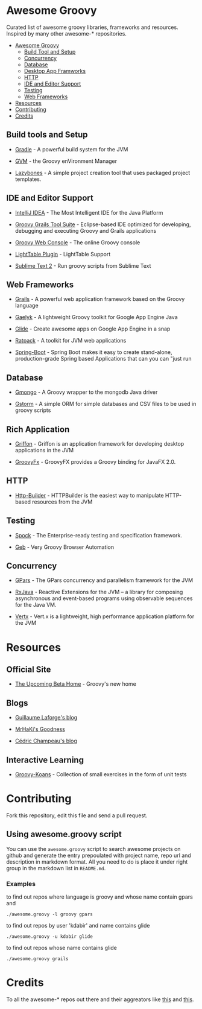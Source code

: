 Awesome Groovy
==============

Curated list of awesome groovy libraries, frameworks and resources. Inspired by many other awesome-* repositories.


- [Awesome Groovy](#awesome-groovy)
    - [Build Tool and Setup](#build-tools-and-setup)
    - [Concurrency](#concurrency)
    - [Database](#database)
    - [Desktop App Framworks](rich-applications)
    - [HTTP](#http)
    - [IDE and Editor Support](#ide-and-editor-support)
    - [Testing](#testing)
    - [Web Frameworks](#web-frameworks)
- [Resources](#resources)
- [Contributing](#contributing)
- [Credits](#credits)



## Build tools and Setup
* [Gradle](http://www.gradle.org/) - A powerful build system for the JVM

* [GVM](http://gvmtool.net/) - the Groovy enVironment Manager

* [Lazybones](https://github.com/pledbrook/lazybones) - A simple project creation tool that uses packaged project templates.

## IDE and Editor Support

* [IntelliJ IDEA](http://www.jetbrains.com/idea/) - The Most Intelligent IDE for the Java Platform
 
* [Groovy Grails Tool Suite](http://spring.io/tools/ggts) -  Eclipse-based IDE optimized for developing, debugging and executing Groovy and Grails applications

* [Groovy Web Console](http://groovyconsole.appspot.com) - The online Groovy console

* [LightTable Plugin](https://github.com/rundis/LightTable-Groovy) - LightTable Support

* [Sublime Text 2](https://gist.github.com/kdabir/2203530) - Run groovy scripts from Sublime Text


## Web Frameworks

* [Grails](https://github.com/grails/grails) - A powerful web application framework based on the Groovy language

* [Gaelyk](https://github.com/gaelyk/gaelyk) - A lightweight Groovy toolkit for Google App Engine Java

* [Glide](https://github.com/kdabir/glide) - Create awesome apps on Google App Engine in a snap

* [Ratpack](https://github.com/ratpack/ratpack) - A toolkit for JVM web applications

* [Spring-Boot](http://projects.spring.io/spring-boot) - Spring Boot makes it easy to create stand-alone, production-grade Spring based Applications that can you can "just run

## Database

* [Gmongo](https://github.com/poiati/gmongo) - A Groovy wrapper to the mongodb Java driver

* [Gstorm](https://github.com/kdabir/gstorm) - A simple ORM for simple databases and CSV files to be used in groovy scripts

## Rich Application

* [Griffon](http://griffon.codehaus.org/) - Griffon is an application framework for developing desktop applications in the JVM

* [GroovyFx](http://groovyfx.org/) - GroovyFX provides a Groovy binding for JavaFX 2.0.


## HTTP

* [Http-Builder](http://groovy.codehaus.org/modules/http-builder/home.html) - HTTPBuilder is the easiest way to manipulate HTTP-based resources from the JVM

## Testing

* [Spock](https://github.com/spockframework/spock) - The Enterprise-ready testing and specification framework.

* [Geb](https://github.com/geb/geb) - Very Groovy Browser Automation


## Concurrency

* [GPars](http://gpars.codehaus.org/) - The GPars concurrency and parallelism framework for the JVM

* [RxJava](https://github.com/Netflix/RxJava) - Reactive Extensions for the JVM – a library for composing asynchronous and event-based programs using observable sequences for the Java VM.

* [Vertx](http://vertx.io/) - Vert.x is a lightweight, high performance application platform for the JVM 

# Resources

## Official Site

* [The Upcoming Beta Home](http://beta.groovy-lang.org/) - Groovy's new home

## Blogs

* [Guillaume Laforge's blog](http://glaforge.appspot.com/) 

* [MrHaKi's Goodness](http://mrhaki.blogspot.com/) 

* [Cédric Champeau's blog](http://melix.github.io/blog/)

## Interactive Learning

* [Groovy-Koans](http://groovykoans.org/) - Collection of small exercises in the form of unit tests

# Contributing

Fork this repository, edit this file and send a pull request.


## Using awesome.groovy script

You can use the `awesome.groovy` script to search awesome projects on github and generate the entry prepoulated with project name, repo url and description in markdown format. All you need to do is place it under right group in the markdown list in `README.md`.


### Examples 

to find out repos where language is groovy and whose name contain gpars and

    ./awesome.groovy -l groovy gpars

to find out repos by user 'kdabir' and name contains glide

    ./awesome.groovy -u kdabir glide

to find out repos whose name contains glide

    ./awesome.groovy grails


# Credits

To all the awesome-* repos out there and their aggreators like [this](https://github.com/erichs/awesome-awesome) and [this](https://github.com/bayandin/awesome-awesomeness).
